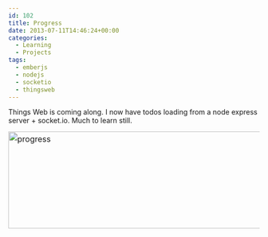 ```yaml
---
id: 102
title: Progress
date: 2013-07-11T14:46:24+00:00
categories:
  - Learning
  - Projects
tags:
  - emberjs
  - nodejs
  - socketio
  - thingsweb
---
```


Things Web is coming along. I now have todos loading from a node express server + socket.io. Much to learn still.

<img class="alignnone size-full wp-image-104" style="line-height: 1.714285714; font-size: 1rem;" alt="progress" src="/wordpress/2013/07/progress.png" width="994" height="195" srcset="/wordpress/2013/07/progress.png 994w, /wordpress/2013/07/progress-300x58.png 300w, /wordpress/2013/07/progress-624x122.png 624w" sizes="(max-width: 994px) 100vw, 994px" />
